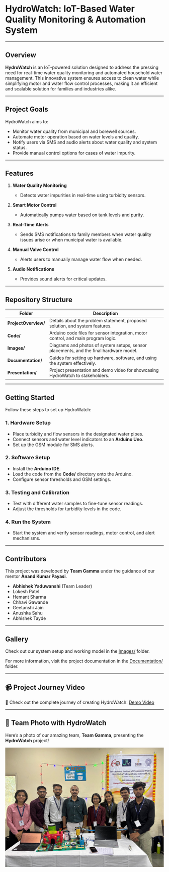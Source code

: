 # **HydroWatch: IoT-Based Water Quality Monitoring & Automation System**

---

## **Overview**

**HydroWatch** is an IoT-powered solution designed to address the pressing need for real-time water quality monitoring and automated household water management. This innovative system ensures access to clean water while simplifying motor and water flow control processes, making it an efficient and scalable solution for families and industries alike.

---

## **Project Goals**

HydroWatch aims to:  
- Monitor water quality from municipal and borewell sources.  
- Automate motor operation based on water levels and quality.  
- Notify users via SMS and audio alerts about water quality and system status.  
- Provide manual control options for cases of water impurity.  

---

## **Features**

1. **Water Quality Monitoring**  
   - Detects water impurities in real-time using turbidity sensors.

2. **Smart Motor Control**  
   - Automatically pumps water based on tank levels and purity.

3. **Real-Time Alerts**  
   - Sends SMS notifications to family members when water quality issues arise or when municipal water is available.

4. **Manual Valve Control**  
   - Alerts users to manually manage water flow when needed.

5. **Audio Notifications**  
   - Provides sound alerts for critical updates.

---

## **Repository Structure**

| **Folder**          | **Description**                                                                 |
|----------------------|---------------------------------------------------------------------------------|
| **ProjectOverview/** | Details about the problem statement, proposed solution, and system features.    |
| **Code/**            | Arduino code files for sensor integration, motor control, and main program logic. |
| **Images/**          | Diagrams and photos of system setups, sensor placements, and the final hardware model. |
| **Documentation/**   | Guides for setting up hardware, software, and using the system effectively.      |
| **Presentation/**    | Project presentation and demo video for showcasing HydroWatch to stakeholders.   |

---

## **Getting Started**

Follow these steps to set up HydroWatch:  

### **1. Hardware Setup**  
   - Place turbidity and flow sensors in the designated water pipes.  
   - Connect sensors and water level indicators to an **Arduino Uno**.  
   - Set up the GSM module for SMS alerts.  

### **2. Software Setup**  
   - Install the **Arduino IDE**.  
   - Load the code from the **Code/** directory onto the Arduino.  
   - Configure sensor thresholds and GSM settings.  

### **3. Testing and Calibration**  
   - Test with different water samples to fine-tune sensor readings.  
   - Adjust the thresholds for turbidity levels in the code.  

### **4. Run the System**  
   - Start the system and verify sensor readings, motor control, and alert mechanisms.  

---

## **Contributors**

This project was developed by **Team Gamma** under the guidance of our mentor **Anand Kumar Payasi**.  

- **Abhishek Yaduwanshi** (Team Leader)  
- Lokesh Patel  
- Hemant Sharma  
- Chhavi Gawande  
- Geetanshi Jain  
- Anushka Sahu  
- Abhishek Tayde  

---

## **Gallery**

Check out our system setup and working model in the [Images/](Images/) folder.  

For more information, visit the project documentation in the [Documentation/](Documentation/) folder.  

---

## 📹 Project Journey Video  

🎥 Check out the complete journey of creating HydroWatch: [Demo Video](https://youtube.com/shorts/W3gPFUEkC2A?feature=share)  

---

## 📸 **Team Photo with HydroWatch**

Here’s a photo of our amazing team, **Team Gamma**, presenting the **HydroWatch** project!  

![Team and HydroWatch](Images/TeamGamma.jpg)  



